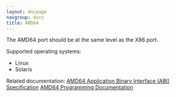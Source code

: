 ```yaml
---
layout: docpage
navgroup: docs
title: AMD64
---
```


The AMD64 port should be at the same level as the X86 port.

Supported operating systems:

-   Linux
-   Solaris

Related documentation:
[AMD64 Application Binary Interface (ABI) Specification](http://www.x86-64.org/documentation/)
[AMD64 Programming Documentation](http://www.amd.com/us-en/Processors/DevelopWithAMD/0,,30_2252_9044,00.html)

